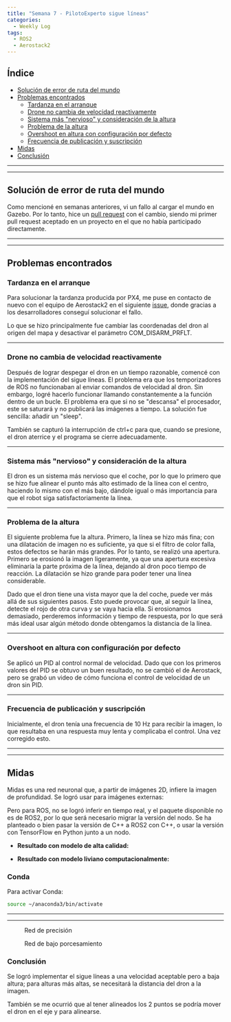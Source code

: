 ```yaml
---
title: "Semana 7 - PilotoExperto sigue líneas"
categories:
  - Weekly Log
tags:
  - ROS2
  - Aerostack2
---
```


## Índice
* [Solución de error de ruta del mundo](#solución-de-error-de-ruta-del-mundo)
* [Problemas encontrados](#problemas-encontrados)
  * [Tardanza en el arranque](#tardanza-en-el-arranque)
  * [Drone no cambia de velocidad reactivamente](#drone-no-cambia-de-velocidad-reactivamente)
  * [Sistema más "nervioso" y consideración de la altura](#sistema-más-nervioso-y-consideración-de-la-altura)
  * [Problema de la altura](#problema-de-la-altura)
  * [Overshoot en altura con configuración por defecto](#overshoot-en-altura-con-configuración-por-defecto)
  * [Frecuencia de publicación y suscripción](#frecuencia-de-publicación-y-suscripción)
* [Midas](#midas)
* [Conclusión](#conclusión)


---
---

## Solución de error de ruta del mundo
Como mencioné en semanas anteriores, vi un fallo al cargar el mundo en Gazebo. Por lo tanto, hice un [pull request]() con el cambio, siendo mi primer pull request aceptado en un proyecto en el que no había participado directamente.


---
---

## Problemas encontrados

### Tardanza en el arranque
Para solucionar la tardanza producida por PX4, me puse en contacto de nuevo con el equipo de Aerostack2 en el siguiente [issue](https://github.com/aerostack2/aerostack2/issues/351), donde gracias a los desarrolladores conseguí solucionar el fallo.

Lo que se hizo principalmente fue cambiar las coordenadas del dron al origen del mapa y desactivar el parámetro COM_DISARM_PRFLT.

---

### Drone no cambia de velocidad reactivamente
Después de lograr despegar el dron en un tiempo razonable, comencé con la implementación del sigue líneas. El problema era que los temporizadores de ROS no funcionaban al enviar comandos de velocidad al dron. Sin embargo, logré hacerlo funcionar llamando constantemente a la función dentro de un bucle. El problema era que si no se "descansa" el procesador, este se saturará y no publicará las imágenes a tiempo. La solución fue sencilla: añadir un "sleep".

También se capturó la interrupción de ctrl+c para que, cuando se presione, el dron aterrice y el programa se cierre adecuadamente.

---

### Sistema más "nervioso" y consideración de la altura

El dron es un sistema más nervioso que el coche, por lo que lo primero que se hizo fue alinear el punto más alto estimado de la línea con el centro, haciendo lo mismo con el más bajo, dándole igual o más importancia para que el robot siga satisfactoriamente la línea.

---

### Problema de la altura
El siguiente problema fue la altura. Primero, la línea se hizo más fina; con una dilatación de imagen no es suficiente, ya que si el filtro de color falla, estos defectos se harán más grandes. Por lo tanto, se realizó una apertura. Primero se erosionó la imagen ligeramente, ya que una apertura excesiva eliminaría la parte próxima de la línea, dejando al dron poco tiempo de reacción. La dilatación se hizo grande para poder tener una línea considerable.

Dado que el dron tiene una vista mayor que la del coche, puede ver más allá de sus siguientes pasos. Esto puede provocar que, al seguir la línea, detecte el rojo de otra curva y se vaya hacia ella. Si erosionamos demasiado, perderemos información y tiempo de respuesta, por lo que será más ideal usar algún método donde obtengamos la distancia de la línea.

---

### Overshoot en altura con configuración por defecto
Se aplicó un PID al control normal de velocidad. Dado que con los primeros valores del PID se obtuvo un buen resultado, no se cambió el de Aerostack, pero se grabó un video de cómo funciona el control de velocidad de un dron sin PID.

---

### Frecuencia de publicación y suscripción
Inicialmente, el dron tenía una frecuencia de 10 Hz para recibir la imagen, lo que resultaba en una respuesta muy lenta y complicaba el control. Una vez corregido esto.

---
---

## Midas
Midas es una red neuronal que, a partir de imágenes 2D, infiere la imagen de profundidad. Se logró usar para imágenes externas:

Pero para ROS, no se logró inferir en tiempo real, y el paquete disponible no es de ROS2, por lo que será necesario migrar la versión del nodo. Se ha planteado o bien pasar la versión de C++ a ROS2 con C++, o usar la versión con TensorFlow en Python junto a un nodo.

* **Resultado con modelo de alta calidad:**

* **Resultado con modelo liviano computacionalmente:**

### Conda
Para activar Conda:

```bash
source ~/anaconda3/bin/activate
```
---
---


<figure class="align-center" style="width:60%">
  <img src="{{ site.url }}{{ site.baseurl }}/assets/images/post7/midas1.png" alt="">
  <figcaption>Red de precisión</figcaption>
</figure>
<figure class="align-center" style="width:60%">
  <img src="{{ site.url }}{{ site.baseurl }}/assets/images/post7/midas1.png" alt="">
  <figcaption>Red de bajo porcesamiento</figcaption>
</figure>

### Conclusión
Se logró implementar el sigue líneas a una velocidad aceptable pero a baja altura; para alturas más altas, se necesitará la distancia del dron a la imagen.

También se me ocurrió que al tener alineados los 2 puntos se podría mover el dron en el eje y para alinearse.